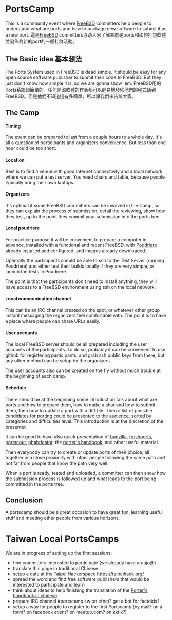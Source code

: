 
PortsCamp
==============

This is a community event where [FreeBSD][freebsd] committers help people to understand what are ports and how to package new software to submit it as a new port.
這是[FreeBSD][freebsd] committers協助大家了解甚麼是ports和如何打包軟體並發佈為新的port的一個社群活動。

The Basic idea 基本想法
------------------
The Ports System used in FreeBSD is dead simple. It should be easy for any open source software publisher to submit their code to FreeBSD. But they just don't know how simple it is, so we are gonna show 'em.
FreeBSD用的Ports系統超簡單的。任何開源軟體的作者都可以輕易地發佈他們的程式碼到FreeBSD。但是他們不知道這有多簡單，所以讓我們來告訴大家。

The Camp
-------------------

#### Timing

The event can be prepared to last from a couple hours to a whole day. It's all a question of participants and organizers convenience. But less than one hour could be too short.

#### Location

Best is to find a venue with good Internet connectivity and a local network where we can put a test server. You need chairs and table, because people typically bring their own laptops.

#### Organizers

It's optimal if some FreeBSD committers can be involved in the Camp, so they can explain the process of submission, detail the reviewing, show how they test, up to the point they commit your submission into the ports tree.

#### Local poudriere

For practice purpose it will be convenient to prepare a computer in advance, installed with a functional and recent FreeBSD, with [Poudriere][poudriere] already installed and configured, and images already downloaded.

Optimally the participants should be able to ssh to the Test Server (running Poudriere) and either test their builds locally if they are very simple, or launch the tests in Poudriere.

The point is that the participants don't need to install anything, they will have access to a FreeBSD environment using ssh on the local network.

#### Local communication channel

This can be an IRC channel created on the spot, or whatever other group instant messaging the organizers feel comfortable with. The point is to have a place where people can share URLs easily.

#### User accounts

The local FreeBSD server should be all prepared including the user accounts of the participants. To do so, probably it can be convenient to use github for registering participants, and grab ssh public keys from there, but any other method can be setup by the organizers.

The user accounts also can be created on the fly without much trouble at the beginning of each camp.

#### Schedule

There should be at the beginning some introduction talk about what are ports and how to prepare them, how to make a shar and how to submit them, then how to update a port with a diff file. Then a list of possible candidates for porting could be presented to the audience, sorted by categories and difficulties level. This introduction is at the discretion of the presenter.

It can be good to have also quick presentation of [bugzilla][bugzilla], [freshports][freshports], [portscout][portscout], [phabricator][phabricator], the [porter's handbook][porterhandbook], and other useful material.

Then everybody can try to create or update ports of their choice, all together in a close proximity with other people following the same path and not far from people that know the path very well.

When a port is ready, tested and uploaded, a committer can then show how the submission process is followed up and what leads to the port being committed in the ports tree.

Conclusion
-------------

A portscamp should be a great occasion to have great fun, learning useful stuff and meeting other people from various horizons.


Taiwan Local PortsCamps
=============================

We are in progress of setting up the first sessions:

- find committers interested to participate (we already have araujo@)
- translate this page in traditional Chinese
- setup a date at the Taipei Hackerspace https://taipeihack.org/
- spread the word and find free software publishers that would be interested to participate and learn
- think about ideas to help finishing the translation of the [Porter's handbook in chinese][porterhandbooktw]
- prepare IRC channel #portscamp-tw on efnet? get a bot for factoids?
- setup a way for people to register to the first Portscamp (by mail? on a form? on facebook event? on meetup.com? on kktix?)


[freebsd]: https://www.freebsd.org/
[freshports]: http://www.freshports.org/
[portscout]: http://portscout.freebsd.org/
[bugzilla]: https://bugs.freebsd.org/bugzilla/
[phabricator]: https://reviews.freebsd.org/
[poudriere]: https://www.freebsd.org/doc/handbook/ports-poudriere.html
[porterhandbook]: https://www.freebsd.org/doc/en/books/porters-handbook/
[porterhandbooktw]: https://www.freebsd.org/doc/zh_TW/books/porters-handbook/
